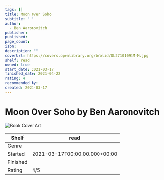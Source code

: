 ```yaml
---
tags: []
title: Moon Over Soho
subtitle: " "
author:
  - Ben Aaronovitch
publisher: 
published: 
page_count: 
isbn: 
description: ""
coverUrl: https://covers.openlibrary.org/b/olid/OL27101094M-M.jpg
shelf: read
owned: true
start_date: 2021-03-17
finished_date: 2021-04-22
rating: 4
recommended_by: 
created: 2021-03-17
---
```


# Moon Over Soho by Ben Aaronovitch

![Book Cover Art](https://covers.openlibrary.org/b/olid/OL27101094M-M.jpg)

| Shelf | read |
| --- | --- |
| Genre |  |
| Started | 2021-03-17T00:00:00.000+00:00 |
| Finished |  |
| Rating | 4/5 |

